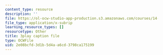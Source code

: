 ```yaml
---
content_type: resource
description: ''
file: https://ol-ocw-studio-app-production.s3.amazonaws.com/courses/14-01sc-principles-of-microeconomics-fall-2011/2e08bcfd3d1b5d4aa6cd3798ca175199_A6FOBdtbcz4.vtt
file_type: application/x-subrip
learning_resource_types: []
resourcetype: Other
title: 3play caption file
type: OCWFile
uid: 2e08bcfd-3d1b-5d4a-a6cd-3798ca175199
---
```

